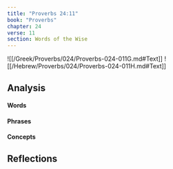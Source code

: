 ```yaml
---
title: "Proverbs 24:11"
book: "Proverbs"
chapter: 24
verse: 11
section: Words of the Wise
---
```

![[/Greek/Proverbs/024/Proverbs-024-011G.md#Text]]
![[/Hebrew/Proverbs/024/Proverbs-024-011H.md#Text]]

## Analysis

#### Words

#### Phrases

#### Concepts

## Reflections
